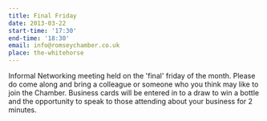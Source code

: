 ```yaml
---
title: Final Friday
date: 2013-03-22
start-time: '17:30'
end-time: '18:30'
email: info@romseychamber.co.uk
place: the-whitehorse
---
```

Informal Networking meeting held on the 'final' friday of the month. Please do come along and bring a colleague or someone who you think may like to join the Chamber. Business cards will be entered in to a draw to win a bottle and the opportunity to speak to those attending about your business for 2 minutes.

